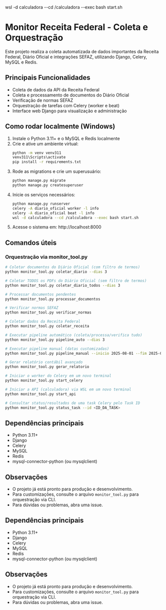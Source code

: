 wsl -d calculadora --cd /calculadora --exec bash start.sh

# Monitor Receita Federal - Coleta e Orquestração

Este projeto realiza a coleta automatizada de dados importantes da Receita Federal, Diário Oficial e integrações SEFAZ, utilizando Django, Celery, MySQL e Redis.

## Principais Funcionalidades
- Coleta de dados da API da Receita Federal
- Coleta e processamento de documentos do Diário Oficial
- Verificação de normas SEFAZ
- Orquestração de tarefas com Celery (worker e beat)
- Interface web Django para visualização e administração

## Como rodar localmente (Windows)
1. Instale o Python 3.11+ e o MySQL e Redis localmente
2. Crie e ative um ambiente virtual:
	```sh
	python -m venv venv311
	venv311\Scripts\activate
	pip install -r requirements.txt
	```
3. Rode as migrations e crie um superusuário:
	```sh
	python manage.py migrate
	python manage.py createsuperuser
	```
4. Inicie os serviços necessários:
	```sh
	python manage.py runserver
	celery -A diario_oficial worker -l info
	celery -A diario_oficial beat -l info
	wsl -d calculadora --cd /calculadora --exec bash start.sh
	```
5. Acesse o sistema em: http://localhost:8000

## Comandos úteis
### Orquestração via monitor_tool.py

```sh
# Coletar documentos do Diário Oficial (com filtro de termos)
python monitor_tool.py coletar_diario --dias 3

# Coletar TODOS os PDFs do Diário Oficial (sem filtro de termos)
python monitor_tool.py coletar_diario_todos --dias 3

# Processar documentos pendentes
python monitor_tool.py processar_documentos

# Verificar normas SEFAZ
python monitor_tool.py verificar_normas

# Coletar dados da Receita Federal
python monitor_tool.py coletar_receita

# Executar pipeline automático (coleta/processa/verifica tudo)
python monitor_tool.py pipeline_auto --dias 3

# Executar pipeline manual (datas customizadas)
python monitor_tool.py pipeline_manual --inicio 2025-08-01 --fim 2025-08-13

# Gerar relatório contábil avançado
python monitor_tool.py gerar_relatorio

# Iniciar o worker do Celery em um novo terminal
python monitor_tool.py start_celery

# Iniciar a API (calculadora) via WSL em um novo terminal
python monitor_tool.py start_api

# Consultar status/resultados de uma task Celery pelo Task ID
python monitor_tool.py status_task --id <ID_DA_TASK>
```

## Dependências principais
- Python 3.11+
- Django
- Celery
- MySQL
- Redis
- mysql-connector-python (ou mysqlclient)

## Observações
- O projeto já está pronto para produção e desenvolvimento.
- Para customizações, consulte o arquivo `monitor_tool.py` para orquestração via CLI.
- Para dúvidas ou problemas, abra uma issue.

## Dependências principais
- Python 3.11+
- Django
- Celery
- MySQL
- Redis
- mysql-connector-python (ou mysqlclient)

## Observações
- O projeto já está pronto para produção e desenvolvimento.
- Para customizações, consulte o arquivo `monitor_tool.py` para orquestração via CLI.
- Para dúvidas ou problemas, abra uma issue.